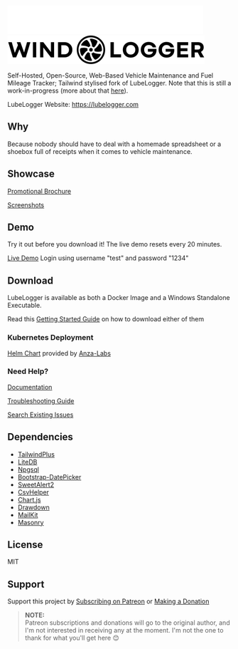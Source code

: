 ![image](https://github.com/RedNeath/tailwind-lubelog/blob/main/wwwroot/defaults/wind-logger-logo-white-64.png#gh-dark-mode-only)
![image](https://github.com/RedNeath/tailwind-lubelog/blob/main/wwwroot/defaults/wind-logger-logo-64.png#gh-light-mode-only)

Self-Hosted, Open-Source, Web-Based Vehicle Maintenance and Fuel Mileage Tracker; Tailwind stylised fork of LubeLogger. Note that this is still a work-in-progress (more about that [here](https://github.com/RedNeath/tailwind-lubelog/wiki)).

LubeLogger Website: https://lubelogger.com

## Why
Because nobody should have to deal with a homemade spreadsheet or a shoebox full of receipts when it comes to vehicle maintenance.

## Showcase
[Promotional Brochure](https://lubelogger.com/brochure.pdf)

[Screenshots](/docs/screenshots.md)

## Demo
Try it out before you download it! The live demo resets every 20 minutes.

[Live Demo](https://demo.lubelogger.com) Login using username "test" and password "1234"

## Download
LubeLogger is available as both a Docker Image and a Windows Standalone Executable.

Read this [Getting Started Guide](https://docs.lubelogger.com/Installation/Getting%20Started) on how to download either of them

### Kubernetes Deployment
[Helm Chart](https://artifacthub.io/packages/helm/anza-labs/lubelogger) provided by [Anza-Labs](https://github.com/anza-labs)

### Need Help?
[Documentation](https://docs.lubelogger.com/)

[Troubleshooting Guide](https://docs.lubelogger.com/Installation/Troubleshooting)

[Search Existing Issues](https://github.com/hargata/lubelog/issues)

## Dependencies
- [TailwindPlus](https://tailwindcss.com/plus/ui-blocks/documentation)
- [LiteDB](https://github.com/mbdavid/litedb)
- [Npgsql](https://github.com/npgsql/npgsql)
- [Bootstrap-DatePicker](https://github.com/uxsolutions/bootstrap-datepicker)
- [SweetAlert2](https://github.com/sweetalert2/sweetalert2)
- [CsvHelper](https://github.com/JoshClose/CsvHelper)
- [Chart.js](https://github.com/chartjs/Chart.js)
- [Drawdown](https://github.com/adamvleggett/drawdown)
- [MailKit](https://github.com/jstedfast/MailKit)
- [Masonry](https://github.com/desandro/masonry)

## License
MIT

## Support
Support this project by [Subscribing on Patreon](https://patreon.com/LubeLogger) or [Making a Donation](https://buy.stripe.com/aEU9Egc8DdMc9bO144)

> **NOTE:**  
> Patreon subscriptions and donations will go to the original author, and I'm not interested in receiving any at the moment. I'm not the one to thank for what you'll get here 😊
